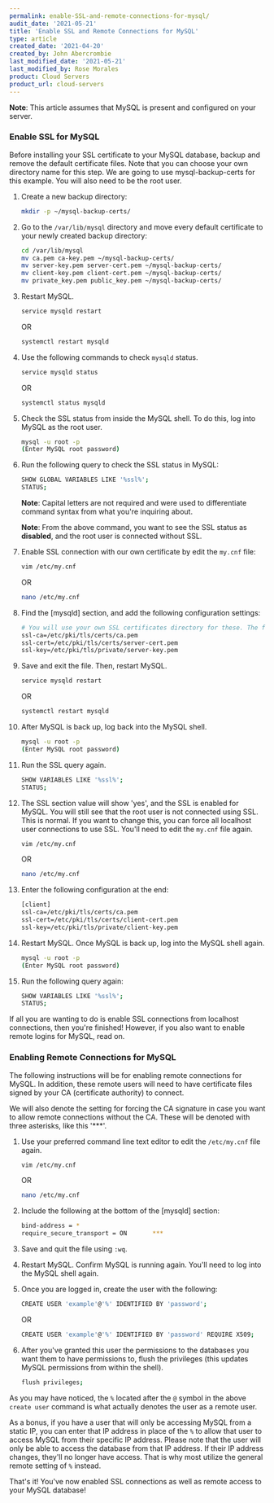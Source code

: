 ```yaml
---
permalink: enable-SSL-and-remote-connections-for-mysql/
audit_date: '2021-05-21'
title: 'Enable SSL and Remote Connections for MySQL'
type: article
created_date: '2021-04-20'
created_by: John Abercrombie
last_modified_date: '2021-05-21'
last_modified_by: Rose Morales
product: Cloud Servers
product_url: cloud-servers
---
```


**Note**: This article assumes that MySQL is present and configured on your
server.

### Enable SSL for MySQL

Before installing your SSL certificate to your MySQL database, backup and remove
the default certificate files. Note that you can choose your own directory name
for this step. We are going to use mysql-backup-certs for this example. You will
also need to be the root user.

1. Create a new backup directory:

    ```sh
    mkdir -p ~/mysql-backup-certs/
    ```

2. Go to the `/var/lib/mysql` directory and move every default certificate to
   your newly created backup directory:

    ```sh
    cd /var/lib/mysql
    mv ca.pem ca-key.pem ~/mysql-backup-certs/
    mv server-key.pem server-cert.pem ~/mysql-backup-certs/
    mv client-key.pem client-cert.pem ~/mysql-backup-certs/
    mv private_key.pem public_key.pem ~/mysql-backup-certs/
    ```

3. Restart MySQL.

    ```sh
    service mysqld restart
    ```

    OR

    ```sh
    systemctl restart mysqld
    ```

4. Use the following commands to check `mysqld` status.

    ```sh
    service mysqld status
    ```

    OR

    ```sh
    systemctl status mysqld
    ```

5. Check the SSL status from inside the MySQL shell. To do this, log into MySQL
   as the root user.

    ```sh
    mysql -u root -p
    (Enter MySQL root password)
    ```

6. Run the following query to check the SSL status in MySQL:

    ```sh
    SHOW GLOBAL VARIABLES LIKE '%ssl%';
    STATUS;
    ```

    **Note**: Capital letters are not required and were used to differentiate
   command syntax from what you're inquiring about.

    **Note**: From the above command, you want to see the SSL status as
   **disabled**, and the root user is connected without SSL.

7. Enable SSL connection with our own certificate by edit the `my.cnf` file:

    ```sh
    vim /etc/my.cnf
    ```

    OR

    ```sh
    nano /etc/my.cnf
    ```

8. Find the [mysqld] section, and add the following configuration settings:

    ```sh
    # You will use your own SSL certificates directory for these. The following are examples only.
    ssl-ca=/etc/pki/tls/certs/ca.pem
    ssl-cert=/etc/pki/tls/certs/server-cert.pem
    ssl-key=/etc/pki/tls/private/server-key.pem
    ```

9. Save and exit the file. Then, restart MySQL.

    ```sh
    service mysqld restart
    ````

    OR

    ```sh
    systemctl restart mysqld
    ```

10. After MySQL is back up, log back into the MySQL shell.

    ```sh
    mysql -u root -p
    (Enter MySQL root password)
    ```

11. Run the SSL query again.

    ```sh
    SHOW VARIABLES LIKE '%ssl%';
    STATUS;
    ```

12. The SSL section value will show 'yes', and the SSL is enabled for MySQL. You
    will still see that the root user is not connected using SSL. This is
    normal. If you want to change this, you can force all localhost user
    connections to use SSL. You'll need to edit the `my.cnf` file again.

    ```sh
    vim /etc/my.cnf
    ```

    OR

    ```sh
    nano /etc/my.cnf
    ```

13. Enter the following configuration at the end:

    ```sh
    [client]
    ssl-ca=/etc/pki/tls/certs/ca.pem
    ssl-cert=/etc/pki/tls/certs/client-cert.pem
    ssl-key=/etc/pki/tls/private/client-key.pem
    ```

14. Restart MySQL. Once MySQL is back up, log into the
MySQL shell again.

    ```sh
    mysql -u root -p
    (Enter MySQL root password)
    ```

15. Run the following query again:

    ```sh
    SHOW VARIABLES LIKE '%ssl%';
    STATUS;
    ```

If all you are wanting to do is enable SSL connections from localhost
connections, then you're finished! However, if you also want to enable remote
logins for MySQL, read on.

### Enabling Remote Connections for MySQL

The following instructions will be for enabling remote connections for MySQL. In
addition, these remote users will need to have certificate files signed by your
CA (certificate authority) to connect.

We will also denote the setting for forcing the CA signature in case you
want to allow remote connections without the CA. These will be
denoted with three asterisks, like this '***'.

1. Use your preferred command line text editor to edit the `/etc/my.cnf` file again.

    ```sh
    vim /etc/my.cnf
    ```

    OR

    ```sh
    nano /etc/my.cnf
    ```

2. Include the following at the bottom of the [mysqld] section:

    ```sh
    bind-address = *
    require_secure_transport = ON 		***
    ```

3. Save and quit the file using `:wq`.

4. Restart MySQL. Confirm MySQL is running again. You'll need to log into the
   MySQL shell again.

5. Once you are logged in, create the user with the following:

    ```sh
    CREATE USER 'example'@'%' IDENTIFIED BY 'password';
    ```

    OR

    ```sh
    CREATE USER 'example'@'%' IDENTIFIED BY 'password' REQUIRE X509; 	***
    ```

6. After you've granted this user the permissions to the databases you want them to
have permissions to, flush the privileges (this updates MySQL permissions from
within the shell).

    ```sh
    flush privileges;
    ```

As you may have noticed, the `%` located after the `@` symbol in the above
`create user` command is what actually denotes the user as a remote user.

As a bonus, if you have a user that will only be accessing MySQL from a static
IP, you can enter that IP address in place of the `%` to allow that user to
access MySQL from their specific IP address. Please note that the user will only
be able to access the database from that IP address. If their IP address
changes, they'll no longer have access. That is why most utilize the general
remote setting of `%` instead.

That's it! You've now enabled SSL connections as well as remote access to your
MySQL database!
